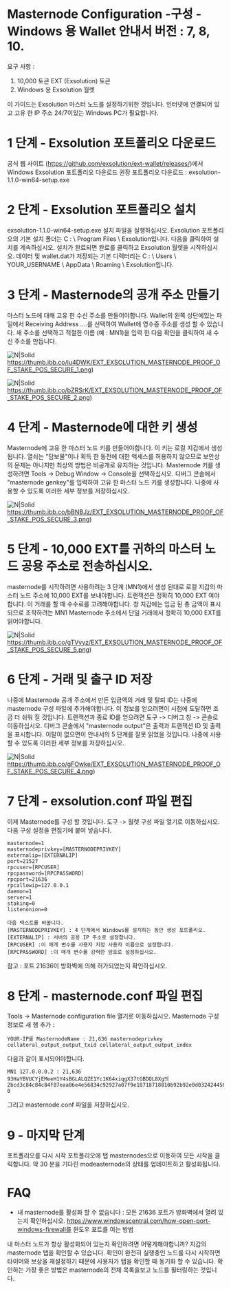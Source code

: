 # Masternode Configuration -구성 - Windows 용 Wallet 안내서 버전 : 7, 8, 10.

요구 사항 :
1. 10,000 토큰 EXT (Exsolution) 토큰
2. Windows 용 Exsolution 월렛


이 가이드는 Exsolution 마스터 노드를 설정하기위한 것입니다. 인터넷에 연결되어 있고 고유 한 IP 주소 24/7이있는 Windows PC가 필요합니다.

# 1 단계 - Exsolution 포트폴리오 다운로드
공식 웹 사이트 (https://github.com/exsolution/ext-wallet/releases/)에서 Windows Exsolution 포트폴리오 다운로드
권장 포트폴리오 다운로드 : exsolution-1.1.0-win64-setup.exe

# 2 단계 - Exsolution 포트폴리오 설치
exsolution-1.1.0-win64-setup.exe 설치 파일을 실행하십시오. Exsolution 포트폴리오의 기본 설치 폴더는 C : \ Program Files \ Exsolution입니다. 다음을 클릭하여 설치를 계속하십시오. 설치가 완료되면 완료를 클릭하고 Exsolution 월렛을 시작하십시오. 데이터 및 wallet.dat가 저장되는 기본 디렉터리는 C : \ Users \ YOUR_USERNAME \ AppData \ Roaming \ Exsolution입니다.

# 3 단계 - Masternode의 공개 주소 만들기
마스터 노드에 대해 고유 한 수신 주소를 만들어야합니다. Wallet의 왼쪽 상단에있는 파일에서 Receiving Address ....를 선택하여 Wallet에 영수증 주소를 생성 할 수 있습니다. 새 주소를 선택하고 적절한 이름 (예 : MN1)을 입력 한 다음 확인을 클릭하여 새 수신 주소를 만듭니다.

![N|Solid](https://thumb.ibb.co/iu4DWK/EXT_EXSOLUTION_MASTERNODE_PROOF_OF_STAKE_POS_SECURE_1.png) https://thumb.ibb.co/iu4DWK/EXT_EXSOLUTION_MASTERNODE_PROOF_OF_STAKE_POS_SECURE_1.png)

![N|Solid](https://thumb.ibb.co/bZRSrK/EXT_EXSOLUTION_MASTERNODE_PROOF_OF_STAKE_POS_SECURE_2.png) https://thumb.ibb.co/bZRSrK/EXT_EXSOLUTION_MASTERNODE_PROOF_OF_STAKE_POS_SECURE_2.png)


# 4 단계 - Masternode에 대한 키 생성
Masternode에 고유 한 마스터 노드 키를 만들어야합니다. 이 키는 로컬 지갑에서 생성됩니다. 열쇠는 "담보물"이나 획득 한 동전에 대한 액세스를 허용하지 않으므로 보안상의 문제는 아니지만 최상의 방법은 비공개로 유지하는 것입니다.
Masternode 키를 생성하려면 Tools -> Debug Window -> Console을 선택하십시오.
디버그 콘솔에서 "masternode genkey"를 입력하여 고유 한 마스터 노드 키를 생성합니다. 나중에 사용할 수 있도록 이러한 세부 정보를 저장하십시오.

![N|Solid](https://thumb.ibb.co/bBNBJz/EXT_EXSOLUTION_MASTERNODE_PROOF_OF_STAKE_POS_SECURE_3.png) https://thumb.ibb.co/bBNBJz/EXT_EXSOLUTION_MASTERNODE_PROOF_OF_STAKE_POS_SECURE_3.png)

# 5 단계 - 10,000 EXT를 귀하의 마스터 노드 공용 주소로 전송하십시오.
masternode를 시작하려면 사용하려는 3 단계 (MN1)에서 생성 된대로 로컬 지갑의 마스터 노드 주소에 10,000 EXT를 보내야합니다. 트랜잭션은 정확히 10,000 EXT 여야합니다. 이 거래를 할 때 수수료를 고려해야합니다. 창 지갑에는 입금 된 총 금액이 표시되므로 조작하려는 MN1 Masternode 주소에서 단일 거래에서 정확히 10,000 EXT를 읽어야합니다.
 
 ![N|Solid](https://thumb.ibb.co/gTVyyz/EXT_EXSOLUTION_MASTERNODE_PROOF_OF_STAKE_POS_SECURE_5.png) https://thumb.ibb.co/gTVyyz/EXT_EXSOLUTION_MASTERNODE_PROOF_OF_STAKE_POS_SECURE_5.png)
 
# 6 단계 - 거래 및 출구 ID 저장
나중에 Masternode 공개 주소에서 만든 입금액의 거래 및 탈퇴 ID는 나중에 masternode 구성 파일에 추가해야합니다. 이 정보를 얻으려면이 시점에 도달하면 조금 더 쉬워 질 것입니다. 트랜잭션과 종료 ID를 얻으려면 도구 -> 디버그 창 -> 콘솔로 이동하십시오. 디버그 콘솔에서 "masternode output"은 출력과 트랜잭션 ID 및 출력을 표시합니다. 이탈이 없으면이 안내서의 5 단계를 잘못 읽었을 것입니다. 나중에 사용할 수 있도록 이러한 세부 정보를 저장하십시오.
 
 ![N|Solid](https://thumb.ibb.co/gFOwke/EXT_EXSOLUTION_MASTERNODE_PROOF_OF_STAKE_POS_SECURE_.png) https://thumb.ibb.co/gFOwke/EXT_EXSOLUTION_MASTERNODE_PROOF_OF_STAKE_POS_SECURE_4.png)
 
# 7 단계 - exsolution.conf 파일 편집
이제 Masternode를 구성 할 것입니다. 도구 -> 월렛 구성 파일 열기로 이동하십시오.
다음 구성 설정을 편집기에 붙여 넣습니다.
```
masternode=1 
masternodeprivkey=[MASTERNODEPRIVKEY]
externalip=[EXTERNALIP]
port=21527
rpcuser=[RPCUSER] 
rpcpassword=[RPCPASSWORD]  
rpcport=21636
rpcallowip=127.0.0.1  
daemon=1  
server=1  
staking=0  
listenonion=0

다음 텍스트를 바꿉니다.
[MASTERNODEPRIVKEY] : 4 단계에서 Windows를 설치하는 동안 생성 포트폴리오.
[EXTERNALIP] : 서버의 공용 IP 주소로 설정합니다.
[RPCUSER] :이 매개 변수를 사용자 지정 사용자 이름으로 설정합니다.
[RPCPASSWORD] :이 매개 변수를 강력한 암호로 설정하십시오.
```

참고 : 포트 21636이 방화벽에 의해 허가되었는지 확인하십시오.

# 8 단계 - masternode.conf 파일 편집
Tools -> Masternode configuration file 열기로 이동하십시오.
Masternode 구성 정보로 새 행 추가 :
```
YOUR-IP를 MasternodeName : 21,636 masternodeprivkey collateral_output_output_txid collateral_output_output_index
```
다음과 같이 표시되어야합니다.
```
MN1 127.0.0.0.2 : 21,636 93HaYBVUCYjEMeeH1Y4sBGLALQZE1Yc1K64xiqgX37tGBDQL8Xg의 2bcd3c84c84c84f87eaa86e4e56834c92927a07f9e18718718810b92b92e0d032424456a67a67c 0
```
그리고 masternode.conf 파일을 저장하십시오.

# 9 - 마지막 단계
포트폴리오를 다시 시작 포트폴리오에 탭 masternodes으로 이동하여 모든 시작을 클릭합니다. 약 30 분을 기다린 modeasternode의 상태를 업데이트하고 활성화됩니다.


# FAQ
- 내 masternode를 활성화 할 수 없습니다 :
모든 21636 포트가 방화벽에서 열려 있는지 확인하십시오.
https://www.windowscentral.com/how-open-port-windows-firewall를 윈도우 포트를 여는 방법

내 마스터 노드가 항상 활성화되어 있는지 확인하려면 어떻게해야합니까?
지갑의 masternode 탭을 확인할 수 있습니다.
확인이 완전히 실행중인 노드를 다시 시작하면 타이머와 보상을 재설정하기 때문에 사용자가 탭을 확인할 때 동기화 할 수 있습니다.
확인하는 가장 좋은 방법은 masternode의 전체 목록을보고 노드를 필터링하는 것입니다.
